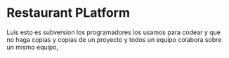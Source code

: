 # Restaurant PLatform

Luis esto es subversion los programadores los usamos para codear y que no haga copias y copias de un proyecto y todos un equipo colabora sobre un mismo equipo,
